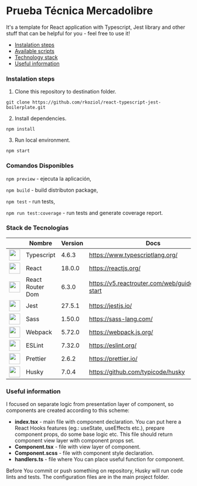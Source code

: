 # Prueba Técnica Mercadolibre

It's a template for React application with Typescript, Jest library and other stuff that can be helpful for you - feel free to use it!

- [Instalation steps](#instalation-steps)
- [Available scripts](#available-scripts)
- [Technology stack](#technology-stack)
- [Useful information](#useful-information)

<a name="instalation" />

### Instalation steps

1. Clone this repository to destination folder.

`git clone https://github.com/rkoziol/react-typescript-jest-boilerplate.git`

2. Install dependencies.

`npm install`

3. Run local environment.

`npm start`

<a name="scripts" />

### Comandos Disponibles

`npm preview` - ejecuta la aplicación,

`npm build` - build distributon package,

`npm test` - run tests,

`npm run test:coverage` - run tests and generate coverage report.

<a name="technology" />

### Stack de Tecnologías

|   | Nombre | Version | Docs |
|-------|-----------------|-------------|------|
| <img src="https://cdn.worldvectorlogo.com/logos/typescript-2.svg" width='30'> | Typescript | 4.6.3 | <https://www.typescriptlang.org/>
| <img src="https://upload.wikimedia.org/wikipedia/commons/thumb/a/a7/React-icon.svg/2300px-React-icon.svg.png" width='30'> | React | 18.0.0 | <https://reactjs.org/>
| <img src="https://seeklogo.com/images/R/react-router-logo-AB5BFB638F-seeklogo.com.png" width='30'> | React Router Dom | 6.3.0 | <https://v5.reactrouter.com/web/guides/quick-start>
| <img src="https://iconape.com/wp-content/png_logo_vector/jest-logo.png" width='30'> | Jest | 27.5.1 | <https://jestjs.io/>
| <img src="https://upload.wikimedia.org/wikipedia/commons/thumb/9/96/Sass_Logo_Color.svg/1200px-Sass_Logo_Color.svg.png" width='30'> | Sass | 1.50.0 | <https://sass-lang.com/>
| <img src="https://raw.githubusercontent.com/webpack/media/master/logo/icon-square-big.png" width='30'> | Webpack | 5.72.0 | <https://webpack.js.org/>
| <img src="https://cdn.worldvectorlogo.com/logos/eslint.svg" width='30'> | ESLint | 7.32.0 | <https://eslint.org/>
| <img src="https://prettier.io/icon.png" width='30'> | Prettier | 2.6.2 | https://prettier.io/
| <img src="https://media.istockphoto.com/vectors/cute-brown-siberian-husky-dog-sitting-cartoon-icon-vector-vector-id1238710824?k=20&m=1238710824&s=170667a&w=0&h=m4N_3us1MDDnMa-mWIGxyrYvgd9FRq0A67ziTCy7ZZw=" width='30'> | Husky | 7.0.4 | <https://github.com/typicode/husky>

<a name="information" />

### Useful information

I focused on separate logic from presentation layer of component, so components are created according to this scheme:

- **index.tsx** - main file with component declaration. You can put here a React Hooks features (eg.: useState, useEffects etc.), prepare component props, do some base logic etc. This file should return component view layer with component props set.
- **Component.tsx** - file with view layer of component.
- **Component.scss** - file with component style declaration.
- **handlers.ts** - file where You can place useful function for component.

Before You commit or push something on repository, Husky will run code lints and tests.
The configuration files are in the main project folder.
